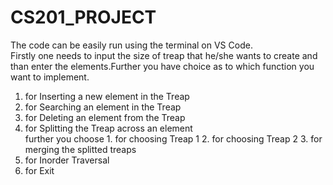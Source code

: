 # CS201_PROJECT
The code can be easily run using the terminal on VS Code.</br>
Firstly one needs to input the size of treap that he/she wants to create and than enter the elements.Further you have choice as to which function you want to implement.</br>
1. for Inserting a new element in the Treap
2. for Searching an element in the Treap
3. for Deleting an element from the Treap
4. for Splitting the Treap across an element</br>
   further you choose 1. for choosing Treap 1
                      2. for choosing Treap 2
                      3. for merging the splitted treaps
5. for Inorder Traversal
6. for Exit
